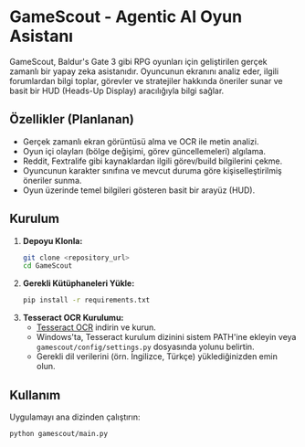 # GameScout - Agentic AI Oyun Asistanı

GameScout, Baldur's Gate 3 gibi RPG oyunları için geliştirilen gerçek zamanlı bir yapay zeka asistanıdır. Oyuncunun ekranını analiz eder, ilgili forumlardan bilgi toplar, görevler ve stratejiler hakkında öneriler sunar ve basit bir HUD (Heads-Up Display) aracılığıyla bilgi sağlar.

## Özellikler (Planlanan)

- Gerçek zamanlı ekran görüntüsü alma ve OCR ile metin analizi.
- Oyun içi olayları (bölge değişimi, görev güncellemeleri) algılama.
- Reddit, Fextralife gibi kaynaklardan ilgili görev/build bilgilerini çekme.
- Oyuncunun karakter sınıfına ve mevcut duruma göre kişiselleştirilmiş öneriler sunma.
- Oyun üzerinde temel bilgileri gösteren basit bir arayüz (HUD).

## Kurulum

1.  **Depoyu Klonla:**
    ```bash
    git clone <repository_url>
    cd GameScout
    ```
2.  **Gerekli Kütüphaneleri Yükle:**
    ```bash
    pip install -r requirements.txt
    ```
3.  **Tesseract OCR Kurulumu:**
    - [Tesseract OCR](https://github.com/tesseract-ocr/tesseract#installing-tesseract) indirin ve kurun.
    - Windows'ta, Tesseract kurulum dizinini sistem PATH'ine ekleyin veya `gamescout/config/settings.py` dosyasında yolunu belirtin.
    - Gerekli dil verilerini (örn. İngilizce, Türkçe) yüklediğinizden emin olun.

## Kullanım

Uygulamayı ana dizinden çalıştırın:

```bash
python gamescout/main.py
```
